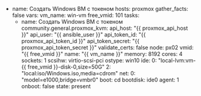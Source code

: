 - name: Создать Windows ВМ с токеном
  hosts: proxmox
  gather_facts: false
  vars:
    vm_name: win-vm
    free_vmid: 101
  tasks:
    - name: Создать Windows ВМ с токеном
      community.general.proxmox_kvm:
        api_host: "{{ proxmox_api_host }}"
        api_user: "{{ ansible_user }}"
        api_token_id: "{{ proxmox_api_token_id }}"
        api_token_secret: "{{ proxmox_api_token_secret }}"
        validate_certs: false
        node: px02
        vmid: "{{ free_vmid }}"
        name: "{{ vm_name }}"
        memory: 8192
        cores: 4
        sockets: 1
        scsihw: virtio-scsi-pci
        ostype: win10
        ide:
          0: "local-lvm:vm-{{ free_vmid }}-disk-0,size=50G"
          2: "local:iso/Windows.iso,media=cdrom"
        net:
          0: "model=e1000,bridge=vmbr0"
        boot: cd
        bootdisk: ide0
        agent: 1
        onboot: false
        state: present
